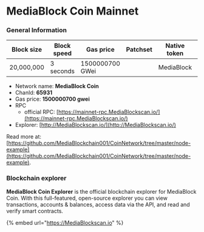 # MediaBlock Coin Mainnet

### General Information

| Block size | Block speed | Gas price          | Patchset | Native token | Network ID |
| ---------- | ----------- | ------------------ | -------- | ------------ | ---------- |
| 20,000,000 | 3 seconds   | 1500000700 GWei    |          | MediaBlock          |      65931 |

* Network name: **MediaBlock Coin**
* ChanId: **65931**
* Gas price: **1500000700 gwei**
* RPC
  * official RPC: [https://mainnet-rpc.MediaBlockscan.io/](https://mainnet-rpc.MediaBlockscan.io/)​
* Explorer: [http://MediaBlockscan.io/](http://MediaBlockscan.io/)​

Read more at: [https://github.com/MediaBlockchain001/CoinNetwork/tree/master/node-example](https://github.com/MediaBlockchain001/CoinNetwork/tree/master/node-example).

### Blockchain explorer

**MediaBlock Coin Explorer** is the official blockchain explorer for MediaBlock Coin. With this full-featured, open-source explorer you can view transactions, accounts & balances, access data via the API, and read and verify smart contracts.

{% embed url="https://MediaBlockscan.io" %}

###

